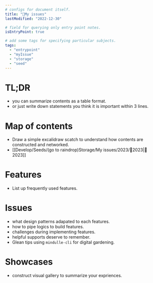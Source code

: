 ```yaml
---
# configs for document itself.
title: "🎉My issues"
lastModified: "2022-12-30"

# field for querying only entry point notes.
isEntryPoint: true

# add some tags for specifying particular subjects.
tags:
  - "entrypoint"
  - "myIssue"
  - "storage"
  - "seed"
---
```

# TL;DR
- you can summarize contents as a table format.
- or just write down statements you think it is important within 3 lines.

# Map of contents
- Draw a simple excalidraw scatch to understand how contents are constructed and networked.
- [[Develop/Seeds/(go to raindrop)Storage/My issues/2023/🎉2023|🎉2023]]


# Features
- List up frequently used features.

# Issues
- what design patterns adapated to each features.
- how to pipe logics to build features.
- challenges during implementing features.
- helpful supports deserve to remember.
- Glean tips using `mindulle-cli` for digital gardening.

# Showcases
- construct visual gallery to summarize your expriences.
